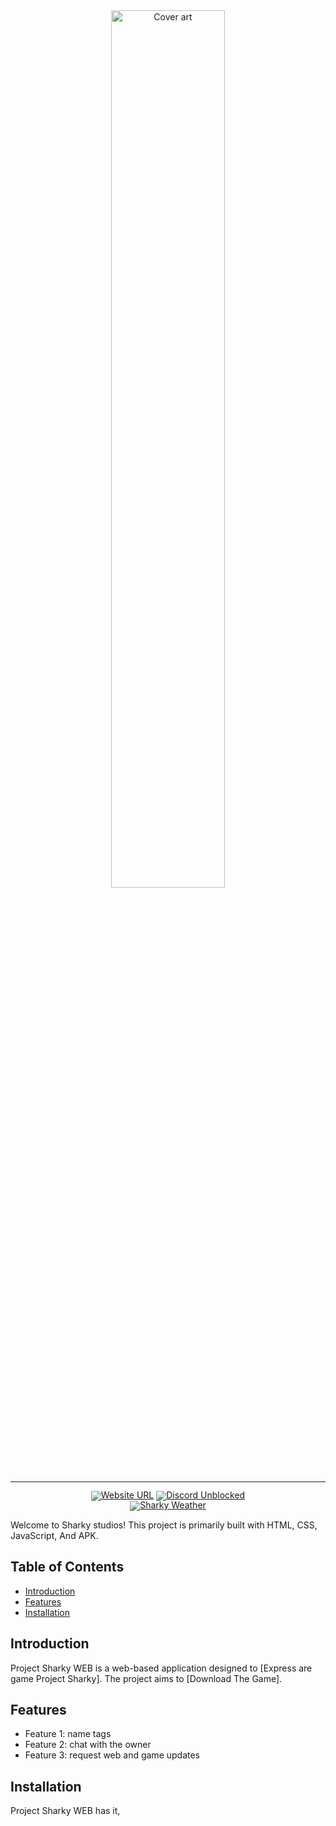 <!-- markdownlint-disable first-line-h1 -->
<!-- markdownlint-disable html -->
<!-- markdownlint-disable no-duplicate-header -->

<div align="center">
  <img src="image.png" width="60%" alt="Cover art" />
</div>
<hr>
<div align="center" style="line-height: 1;">
  <a href="https://fischy6734.github.io/Project-Sharky-WEB/"><img alt="Website URL"
    src="https://img.shields.io/badge/%F0%9F%A4%97%20Website%20URL-blue?color=ffc107&logoColor=white"/></a>
  <a href="https://fischy6734.github.io/Project-Sharky-WEB/Discord.html"><img alt="Discord Unblocked"
    src="https://img.shields.io/badge/Discord-Unblocked-brightgreen?logo=wechat&logoColor=white"/></a>
  <br>
  <a href="https://fischy6734.github.io/Project-Sharky-WEB/Weather.html"><img alt="Sharky Weather"
    src="https://img.shields.io/badge/Sharky_Weather-Click_Here-blue"/></a>
</div>

Welcome to Sharky studios! This project is primarily built with HTML, CSS, JavaScript, And APK.

## Table of Contents

- [Introduction](#introduction)
- [Features](#features)
- [Installation](#installation)

## Introduction

Project Sharky WEB is a web-based application designed to [Express are game Project Sharky]. The project aims to [Download The Game].

## Features

- Feature 1: name tags
- Feature 2: chat with the owner
- Feature 3: request web and game updates

## Installation

Project Sharky WEB has it,
